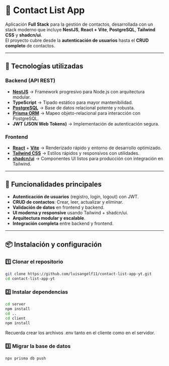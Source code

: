 # 📇 Contact List App

Aplicación **Full Stack** para la gestión de contactos, desarrollada con un stack moderno que incluye **NestJS**, **React + Vite**, **PostgreSQL**, **Tailwind CSS** y **shadcn/ui**.  
El proyecto cubre desde la **autenticación de usuarios** hasta el **CRUD completo** de contactos.

---

## 🚀 Tecnologías utilizadas

### Backend (API REST)
- **[NestJS](https://nestjs.com/)** → Framework progresivo para Node.js con arquitectura modular.
- **TypeScript** → Tipado estático para mayor mantenibilidad.
- **[PostgreSQL](https://www.postgresql.org/)** → Base de datos relacional potente y robusta.
- **[Prisma ORM](https://www.prisma.io/)** → Mapeo objeto-relacional para interacción con PostgreSQL.
- **JWT (JSON Web Tokens)** → Implementación de autenticación segura.

### Frontend
- **[React](https://react.dev/)** + **[Vite](https://vitejs.dev/)** → Renderizado rápido y entorno de desarrollo optimizado.
- **[Tailwind CSS](https://tailwindcss.com/)** → Estilos rápidos y responsivos con utilidades.
- **[shadcn/ui](https://ui.shadcn.com/)** → Componentes UI listos para producción con integración en Tailwind.

---

## 🔑 Funcionalidades principales

- **Autenticación de usuarios** (registro, login, logout) con JWT.
- **CRUD de contactos**: Crear, leer, actualizar y eliminar.
- **Validación de datos** en frontend y backend.
- **UI moderna y responsive** usando Tailwind + shadcn/ui.
- **Arquitectura modular y escalable**.
- **Integración completa** entre backend y frontend.

---

## 📦 Instalación y configuración

### 1️⃣ Clonar el repositorio
```bash
git clone https://github.com/luisangelf11/contact-list-app-yt.git
cd contact-list-app-yt
```

### 2️⃣ Instalar dependencias

```bash
cd server
npm install
cd ..
cd client
npm install
```

Recuerda crear los archivos .env tanto en el cliente como en el servidor.

### 3️⃣ Migrar la base de datos
```bash
npx prisma db push
```